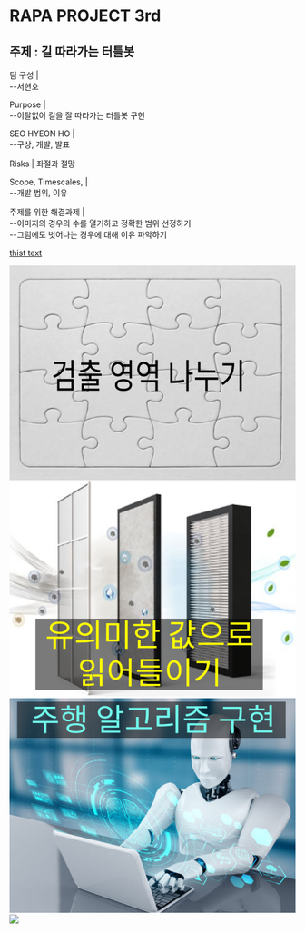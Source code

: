 # RAPA PROJECT 3rd
## 주제 : 길 따라가는 터틀봇

팀 구성 |               
--서현호   

Purpose |               
--이탈없이 길을 잘 따라가는 터틀봇 구현  

SEO HYEON HO |          
--구상, 개발, 발표  

Risks | 좌절과 절망  

Scope, Timescales, |    
--개발 범위, 이유  

주제를 위한 해결과제 |   
--이미지의 경우의 수를 열거하고 정확한 범위 선정하기   
--그럼에도 벗어나는 경우에 대해 이유 파악하기   


[thist text](./project_desc/README.md)

<img src='./검출영역_나누기.png' />

<img src='./영역을_어떻게_읽을것인가.png' />

<img src='./주행_알고리즘_구현.png' />


<img src='https://www.ros.org/imgs/ros-noetic-ninjemys.svg' />

